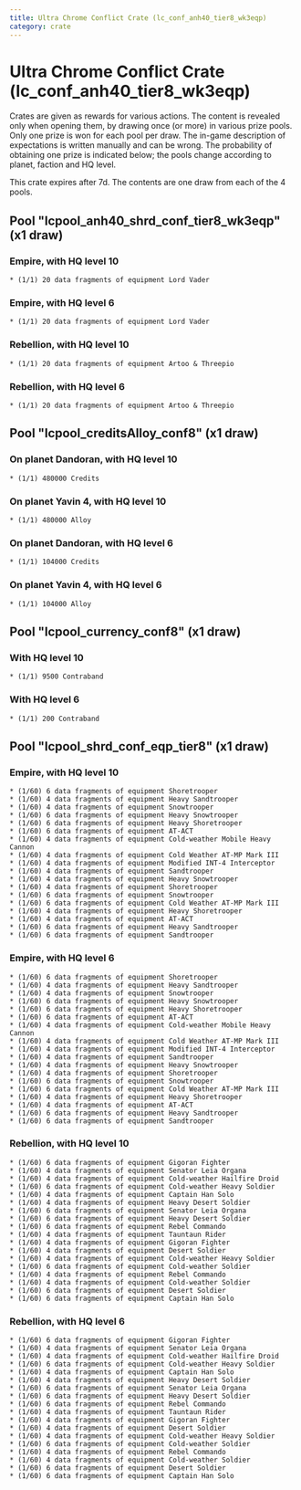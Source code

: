 ```yaml
---
title: Ultra Chrome Conflict Crate (lc_conf_anh40_tier8_wk3eqp)
category: crate
---
```


# Ultra Chrome Conflict Crate (lc_conf_anh40_tier8_wk3eqp)

Crates are given as rewards for various actions. The content is revealed only when opening them, by drawing once (or more) in various prize pools. Only one prize is won for each pool per draw. The in-game description of expectations is written manually and can be wrong. The probability of obtaining one prize is indicated below; the pools change according to planet, faction and HQ level.

This crate expires after 7d. The contents are one draw from each of the 4 pools.

## Pool "lcpool_anh40_shrd_conf_tier8_wk3eqp" (x1 draw)

### Empire, with HQ level 10

    * (1/1) 20 data fragments of equipment Lord Vader

### Empire, with HQ level 6

    * (1/1) 20 data fragments of equipment Lord Vader

### Rebellion, with HQ level 10

    * (1/1) 20 data fragments of equipment Artoo & Threepio

### Rebellion, with HQ level 6

    * (1/1) 20 data fragments of equipment Artoo & Threepio

## Pool "lcpool_creditsAlloy_conf8" (x1 draw)

### On planet Dandoran, with HQ level 10

    * (1/1) 480000 Credits

### On planet Yavin 4, with HQ level 10

    * (1/1) 480000 Alloy

### On planet Dandoran, with HQ level 6

    * (1/1) 104000 Credits

### On planet Yavin 4, with HQ level 6

    * (1/1) 104000 Alloy

## Pool "lcpool_currency_conf8" (x1 draw)

### With HQ level 10

    * (1/1) 9500 Contraband

### With HQ level 6

    * (1/1) 200 Contraband

## Pool "lcpool_shrd_conf_eqp_tier8" (x1 draw)

### Empire, with HQ level 10

    * (1/60) 6 data fragments of equipment Shoretrooper
    * (1/60) 4 data fragments of equipment Heavy Sandtrooper
    * (1/60) 4 data fragments of equipment Snowtrooper
    * (1/60) 6 data fragments of equipment Heavy Snowtrooper
    * (1/60) 6 data fragments of equipment Heavy Shoretrooper
    * (1/60) 6 data fragments of equipment AT-ACT
    * (1/60) 4 data fragments of equipment Cold-weather Mobile Heavy Cannon
    * (1/60) 4 data fragments of equipment Cold Weather AT-MP Mark III
    * (1/60) 4 data fragments of equipment Modified INT-4 Interceptor
    * (1/60) 4 data fragments of equipment Sandtrooper
    * (1/60) 4 data fragments of equipment Heavy Snowtrooper
    * (1/60) 4 data fragments of equipment Shoretrooper
    * (1/60) 6 data fragments of equipment Snowtrooper
    * (1/60) 6 data fragments of equipment Cold Weather AT-MP Mark III
    * (1/60) 4 data fragments of equipment Heavy Shoretrooper
    * (1/60) 4 data fragments of equipment AT-ACT
    * (1/60) 6 data fragments of equipment Heavy Sandtrooper
    * (1/60) 6 data fragments of equipment Sandtrooper

### Empire, with HQ level 6

    * (1/60) 6 data fragments of equipment Shoretrooper
    * (1/60) 4 data fragments of equipment Heavy Sandtrooper
    * (1/60) 4 data fragments of equipment Snowtrooper
    * (1/60) 6 data fragments of equipment Heavy Snowtrooper
    * (1/60) 6 data fragments of equipment Heavy Shoretrooper
    * (1/60) 6 data fragments of equipment AT-ACT
    * (1/60) 4 data fragments of equipment Cold-weather Mobile Heavy Cannon
    * (1/60) 4 data fragments of equipment Cold Weather AT-MP Mark III
    * (1/60) 4 data fragments of equipment Modified INT-4 Interceptor
    * (1/60) 4 data fragments of equipment Sandtrooper
    * (1/60) 4 data fragments of equipment Heavy Snowtrooper
    * (1/60) 4 data fragments of equipment Shoretrooper
    * (1/60) 6 data fragments of equipment Snowtrooper
    * (1/60) 6 data fragments of equipment Cold Weather AT-MP Mark III
    * (1/60) 4 data fragments of equipment Heavy Shoretrooper
    * (1/60) 4 data fragments of equipment AT-ACT
    * (1/60) 6 data fragments of equipment Heavy Sandtrooper
    * (1/60) 6 data fragments of equipment Sandtrooper

### Rebellion, with HQ level 10

    * (1/60) 6 data fragments of equipment Gigoran Fighter
    * (1/60) 4 data fragments of equipment Senator Leia Organa
    * (1/60) 4 data fragments of equipment Cold-weather Hailfire Droid
    * (1/60) 6 data fragments of equipment Cold-weather Heavy Soldier
    * (1/60) 4 data fragments of equipment Captain Han Solo
    * (1/60) 4 data fragments of equipment Heavy Desert Soldier
    * (1/60) 6 data fragments of equipment Senator Leia Organa
    * (1/60) 6 data fragments of equipment Heavy Desert Soldier
    * (1/60) 6 data fragments of equipment Rebel Commando
    * (1/60) 4 data fragments of equipment Tauntaun Rider
    * (1/60) 4 data fragments of equipment Gigoran Fighter
    * (1/60) 4 data fragments of equipment Desert Soldier
    * (1/60) 4 data fragments of equipment Cold-weather Heavy Soldier
    * (1/60) 6 data fragments of equipment Cold-weather Soldier
    * (1/60) 4 data fragments of equipment Rebel Commando
    * (1/60) 4 data fragments of equipment Cold-weather Soldier
    * (1/60) 6 data fragments of equipment Desert Soldier
    * (1/60) 6 data fragments of equipment Captain Han Solo

### Rebellion, with HQ level 6

    * (1/60) 6 data fragments of equipment Gigoran Fighter
    * (1/60) 4 data fragments of equipment Senator Leia Organa
    * (1/60) 4 data fragments of equipment Cold-weather Hailfire Droid
    * (1/60) 6 data fragments of equipment Cold-weather Heavy Soldier
    * (1/60) 4 data fragments of equipment Captain Han Solo
    * (1/60) 4 data fragments of equipment Heavy Desert Soldier
    * (1/60) 6 data fragments of equipment Senator Leia Organa
    * (1/60) 6 data fragments of equipment Heavy Desert Soldier
    * (1/60) 6 data fragments of equipment Rebel Commando
    * (1/60) 4 data fragments of equipment Tauntaun Rider
    * (1/60) 4 data fragments of equipment Gigoran Fighter
    * (1/60) 4 data fragments of equipment Desert Soldier
    * (1/60) 4 data fragments of equipment Cold-weather Heavy Soldier
    * (1/60) 6 data fragments of equipment Cold-weather Soldier
    * (1/60) 4 data fragments of equipment Rebel Commando
    * (1/60) 4 data fragments of equipment Cold-weather Soldier
    * (1/60) 6 data fragments of equipment Desert Soldier
    * (1/60) 6 data fragments of equipment Captain Han Solo